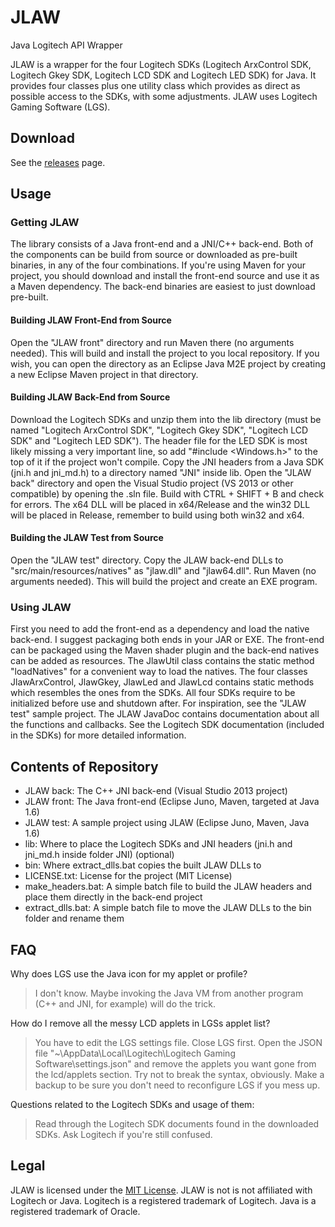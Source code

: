 # JLAW
Java Logitech API Wrapper

JLAW is a wrapper for the four Logitech SDKs (Logitech ArxControl SDK, Logitech Gkey SDK, Logitech LCD SDK and Logitech LED SDK) for Java. It provides four classes plus one utility class which provides as direct as possible access to the SDKs, with some adjustments. JLAW uses Logitech Gaming Software (LGS).

## Download
See the [releases](https://github.com/HON95/JLAW/releases) page.

## Usage
### Getting JLAW
The library consists of a Java front-end and a JNI/C++ back-end. Both of the components can be build from source or downloaded as pre-built binaries, in any of the four combinations. If you're using Maven for your project, you should download and install the front-end source and use it as a Maven dependency. The back-end binaries are easiest to just download pre-built.

#### Building JLAW Front-End from Source
Open the "JLAW front" directory and run Maven there (no arguments needed). This will build and install the project to you local repository. If you wish, you can open the directory as an Eclipse Java M2E project by creating a new Eclipse Maven project in that directory.

#### Building JLAW Back-End from Source
Download the Logitech SDKs and unzip them into the lib directory (must be named "Logitech ArxControl SDK", "Logitech Gkey SDK", "Logitech LCD SDK" and "Logitech LED SDK"). The header file for the LED SDK is most likely missing a very important line, so add "#include <Windows.h>" to the top of it if the project won't compile. Copy the JNI headers from a Java SDK (jni.h and jni_md.h) to a directory named "JNI" inside lib. Open the "JLAW back" directory and open the Visual Studio project (VS 2013 or other compatible) by opening the .sln file. Build with CTRL + SHIFT + B and check for errors. The x64 DLL will be placed in x64/Release and the win32 DLL will be placed in Release, remember to build using both win32 and x64.

#### Building the JLAW Test from Source
Open the "JLAW test" directory. Copy the JLAW back-end DLLs to "src/main/resources/natives" as "jlaw.dll" and "jlaw64.dll". Run Maven (no arguments needed). This will build the project and create an EXE program.

### Using JLAW
First you need to add the front-end as a dependency and load the native back-end. I suggest packaging both ends in your JAR or EXE. The front-end can be packaged using the Maven shader plugin and the back-end natives can be added as resources. The JlawUtil class contains the static method "loadNatives" for a convenient way to load the natives. The four classes JlawArxControl, JlawGkey, JlawLed and JlawLcd contains static methods which resembles the ones from the SDKs. All four SDKs require to be initialized before use and shutdown after. For inspiration, see the "JLAW test" sample project. The JLAW JavaDoc contains documentation about all the functions and callbacks. See the Logitech SDK documentation (included in the SDKs) for more detailed information.

## Contents of Repository
- JLAW back: The C++ JNI back-end (Visual Studio 2013 project)
- JLAW front: The Java front-end (Eclipse Juno, Maven, targeted at Java 1.6)
- JLAW test: A sample project using JLAW (Eclipse Juno, Maven, Java 1.6)
- lib: Where to place the Logitech SDKs and JNI headers (jni.h and jni_md.h inside folder JNI) (optional)
- bin: Where extract_dlls.bat copies the built JLAW DLLs to
- LICENSE.txt: License for the project (MIT License)
- make_headers.bat: A simple batch file to build the JLAW headers and place them directly in the back-end project
- extract_dlls.bat: A simple batch file to move the JLAW DLLs to the bin folder and rename them

## FAQ
Why does LGS use the Java icon for my applet or profile?
> I don't know. Maybe invoking the Java VM from another program (C++ and JNI, for example) will do the trick.

How do I remove all the messy LCD applets in LGSs applet list?
> You have to edit the LGS settings file. Close LGS first. Open the JSON file "~\AppData\Local\Logitech\Logitech Gaming Software\settings.json" and remove the applets you want gone from the lcd/applets section. Try not to break the syntax, obviously. Make a backup to be sure you don't need to reconfigure LGS if you mess up.

Questions related to the Logitech SDKs and usage of them:
> Read through the Logitech SDK documents found in the downloaded SDKs. Ask Logitech if you're still confused.

## Legal
JLAW is licensed under the [MIT License](http://choosealicense.com/licenses/mit/).
JLAW is not is not affiliated with Logitech or Java.
Logitech is a registered trademark of Logitech.
Java is a registered trademark of Oracle.
